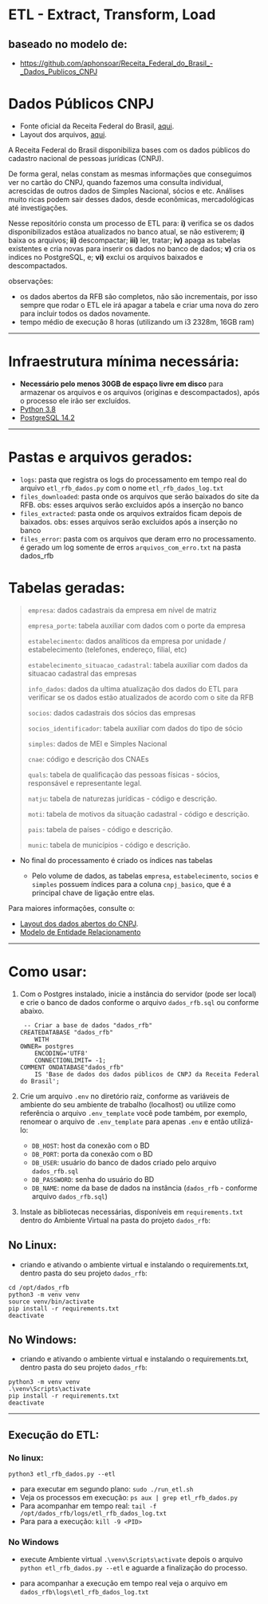 # ETL - Extract, Transform, Load

## baseado no modelo de:

- https://github.com/aphonsoar/Receita_Federal_do_Brasil_-_Dados_Publicos_CNPJ

# Dados Públicos CNPJ

- Fonte oficial da Receita Federal do Brasil, [aqui](https://dados.gov.br/dados/conjuntos-dados/cadastro-nacional-da-pessoa-juridica---cnpj).
- Layout dos arquivos, [aqui](https://www.gov.br/receitafederal/dados/cnpj-metadados.pdf).

A Receita Federal do Brasil disponibiliza bases com os dados públicos do cadastro nacional de pessoas jurídicas (CNPJ).

De forma geral, nelas constam as mesmas informações que conseguimos ver no cartão do CNPJ, quando fazemos uma consulta individual, acrescidas de outros dados de Simples Nacional, sócios e etc. Análises muito ricas podem sair desses dados, desde econômicas, mercadológicas até investigações.

Nesse repositório consta um processo de ETL para:
    **i)** verifica se os dados disponibilizados estãoa atualizados no banco atual, se não estiverem;
    **i)** baixa os arquivos;
    **ii)** descompactar;
    **iii)** ler, tratar;
    **iv)** apaga as tabelas existentes e cria novas para inserir os dados no banco de dados;
    **v)** cria os indices no PostgreSQL, e;
    **vi)** exclui os arquivos baixados e descompactados.

observações:

* os dados abertos da RFB são completos, não são incrementais, por isso sempre que rodar o ETL ele irá apagar a tabela e criar uma nova do zero para incluir todos os dados novamente.
* tempo médio de execução 8 horas (utilizando um i3 2328m, 16GB ram)

---

# Infraestrutura mínima necessária:

- **Necessário pelo menos 30GB de espaço livre em disco** para armazenar os arquivos e os arquivos (originas e descompactados), após o processo ele irão ser excluídos.
- [Python 3.8](https://www.python.org/downloads/release/python-3810/)
- [PostgreSQL 14.2](https://www.postgresql.org/download/)

---

# Pastas e arquivos gerados:

- `logs`: pasta que registra os logs do processamento em tempo real do arquivo `etl_rfb_dados.py` com o nome `etl_rfb_dados_log.txt`
- `files_downloaded`: pasta onde os arquivos que serão baixados do site da RFB. obs: esses arquivos serão excluidos após a inserção no banco
- `files_extracted`: pasta onde os arquivos extraídos ficam depois de baixados. obs: esses arquivos serão excluidos após a inserção no banco
- `files_error`: pasta com os arquivos que deram erro no processamento. é gerado um log somente de erros `arquivos_com_erro.txt` na pasta dados_rfb

# Tabelas geradas:

> `empresa`: dados cadastrais da empresa em nível de matriz
>
> `empresa_porte`: tabela auxiliar com dados com o porte da empresa
>
>  `estabelecimento`: dados analíticos da empresa por unidade / estabelecimento (telefones, endereço, filial, etc)
>
> `estabelecimento_situacao_cadastral`: tabela auxiliar com dados da situacao cadastral das empresas
>
>  `info_dados`: dados da ultima atualização dos dados do ETL para verificar se os dados estão atualizados de acordo com o site da RFB
>
>  `socios`: dados cadastrais dos sócios das empresas
>
>  `socios_identificador`: tabela auxiliar com dados do tipo de sócio
>
>  `simples`: dados de MEI e Simples Nacional
>
>  `cnae`: código e descrição dos CNAEs
>
>  `quals`: tabela de qualificação das pessoas físicas - sócios, responsável e representante legal.
>
> `natju`: tabela de naturezas jurídicas - código e descrição.
>
> `moti`: tabela de motivos da situação cadastral - código e descrição.
>
> `pais`: tabela de países - código e descrição.
>
> `munic`: tabela de municípios - código e descrição.

* No final do processamento é criado os índices nas tabelas

  - Pelo volume de dados, as tabelas  `empresa`, `estabelecimento`, `socios` e `simples` possuem índices para a coluna `cnpj_basico`, que é a principal chave de ligação entre elas.

Para maiores informações, consulte o:

- [Layout dos dados abertos do CNPJ](https://www.gov.br/receitafederal/pt-br/assuntos/orientacao-tributaria/cadastros/consultas/arquivos/NOVOLAYOUTDOSDADOSABERTOSDOCNPJ.pdf).
- [Modelo de Entidade Relacionamento](https://github.com/aphonsoar/Receita_Federal_do_Brasil_-_Dados_Publicos_CNPJ/blob/master/Dados_RFB_ERD.png)

---

# Como usar:

1. Com o Postgres instalado, inicie a instância do servidor (pode ser local) e crie o banco de dados conforme o arquivo `dados_rfb.sql` ou conforme abaixo.

   ```
    -- Criar a base de dados "dados_rfb"
   CREATEDATABASE "dados_rfb"
       WITH  
   OWNER= postgres
       ENCODING='UTF8'
       CONNECTIONLIMIT= -1;
   COMMENT ONDATABASE"dados_rfb"
       IS 'Base de dados dos dados públicos de CNPJ da Receita Federal do Brasil';
   ```
2. Crie um arquivo `.env` no diretório raiz, conforme as variáveis de ambiente do seu ambiente de trabalho (localhost) ou utilize como referência o arquivo `.env_template` você pode também, por exemplo, renomear o arquivo de `.env_template` para apenas `.env` e então utilizá-lo:

   - `DB_HOST`: host da conexão com o BD
   - `DB_PORT`: porta da conexão com o BD
   - `DB_USER`: usuário do banco de dados criado pelo arquivo `dados_rfb.sql`
   - `DB_PASSWORD`: senha do usuário do BD
   - `DB_NAME`: nome da base de dados na instância (`dados_rfb` - conforme arquivo `dados_rfb.sql`)
3. Instale as bibliotecas necessárias, disponíveis em `requirements.txt` dentro do Ambiente Virtual na pasta do projeto `dados_rfb`:

## No Linux:

- criando e ativando o ambiente virtual e instalando o requirements.txt, dentro pasta do seu projeto `dados_rfb`:

```
cd /opt/dados_rfb
python3 -m venv venv
source venv/bin/activate
pip install -r requirements.txt
deactivate
```

## No Windows:

- criando e ativando o ambiente virtual e instalando o requirements.txt, dentro pasta do seu projeto `dados_rfb`:

```
python3 -m venv venv
.\venv\Scripts\activate
pip install -r requirements.txt
deactivate
```

---

## Execução do ETL:

### No linux:

``python3 etl_rfb_dados.py --etl``

- para executar em segundo plano:
  ``sudo ./run_etl.sh``
- Veja os processos em execução:
  ``ps aux | grep etl_rfb_dados.py``
- Para acompanhar em tempo real:
  ``tail -f /opt/dados_rfb/logs/etl_rfb_dados_log.txt``
- Para para a execução:
  ``kill -9 <PID>``

### No Windows

* execute Ambiente virtual `.\venv\Scripts\activate` depois o arquivo `python etl_rfb_dados.py --etl` e aguarde a finalização do processo.

- para acompanhar a execução em tempo real veja o arquivo em `dados_rfb\logs\etl_rfb_dados_log.txt`
